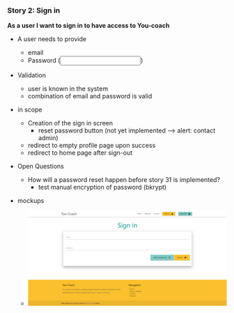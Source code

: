 ### Story 2: Sign in
**As a user I want to sign in to have access to You-coach**

- A user needs to provide
    - email
    - Password (<input type='password'/>)
    
- Validation
    - user is known in the system
    - combination of email and password is valid 
    
- in scope
    - Creation of the sign in screen
        - reset password button (not yet implemented --> alert: contact admin)
    - redirect to empty profile page upon success
    - redirect to home page after sign-out
       
- Open Questions
    - How will a password reset happen before story 31 is implemented?
        - test manual encryption of password (bkrypt)

- mockups
    - ![signin](../img/signin.png)